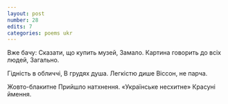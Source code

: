 ```yaml
---
layout: post
number: 28
edits: 7
categories: poems ukr
---
```


Вже бачу:
Сказати, що купить музей, 
Замало.
Картина говорить до всіх людей, 
Загально.

Гідність в обличчі, 
В грудях душа.
Легкістю дише
Віссон, не парча.

Жовто-блакитне
Прийшло натхнення.
«Українське несхитне»
Красуні ймення.
